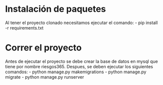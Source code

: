 <h1>Instalación de paquetes</h1>
<p>Al tener el proyecto clonado necesitamos ejecutar el comando:
- pip install -r requirements.txt
</p>
<h1>Correr el proyecto</h1>
<p>
Antes de ejecutar el proyecto se debe crear la base de datos en mysql que tiene por nombre riesgos365. Despues, 
  se deben ejecutar los siguientes comandos:
- python manage.py makemigrations
- python manage.py migrate
- python manage.py runserver  
</p>
